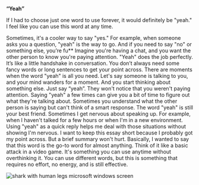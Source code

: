 **“Yeah”**

If I had to choose just one word to use forever, it would definitely be "yeah." I feel like you can use this word at any time.

Sometimes, it's a cooler way to say "yes." For example, when someone asks you a question, "yeah" is the way to go. And if you need to say "no" or something else, you’re fu**
Imagine you're having a chat, and you want the other person to know you're paying attention. "Yeah" does the job perfectly. It’s like a little handshake in conversation. You don’t always need some fancy words or long sentences to get your point across. There are moments when the word "yeah" is all you need. 
Let's say someone is talking to you, and your mind wanders for a moment. And you start thinking about something else. Just say “yeah”. They won't notice that you weren't paying attention. Saying "yeah" a few times can give you a bit of time to figure out what they're talking about.
Sometimes you understand what the other person is saying but can't think of a smart response. The word "yeah" is still your best friend. Sometimes I get nervous about speaking up. For example, when I haven't talked for a few hours or when I'm in a new environment. Using "yeah" as a quick reply helps me deal with those situations without showing I'm nervous.
I want to keep this essay short because I probably got my point across. But a brief summary won't hurt.
Basically, I wanted to say that this word is the go-to word for almost anything. Think of it like a basic attack in a video game. It's something you can use anytime without overthinking it. You can use different words, but this is something that requires no effort, no energy, and is still effective.

![shark with human legs microsoft windows screen](https://github.com/davidjansta/yeah/assets/149413621/7eeb8a91-698f-4c3d-8aa7-c15bd5f152fe)

